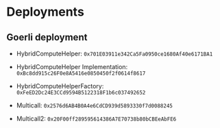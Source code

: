 # Deployments

## Goerli deployment
- HybridComputeHelper: `0x701E03911e342Ca5Fa0950ce1680Af40e6171BA1`
- HybridComputeHelper Implementation: `0xBc8dd915c26F0e8A5416e0850450f2f0614f8617`
- HybridComputeHelperFactory: `0xFeED2Dc24E3CCd9594B5122318F1b6c037492652`

- Multicall: `0x2576d6AB4B0A4e6CdCD939d5893330f7d0088245`
- Multicall2: `0x20F00ff289595614386A7E70738b80bCBEeAbFE6`
